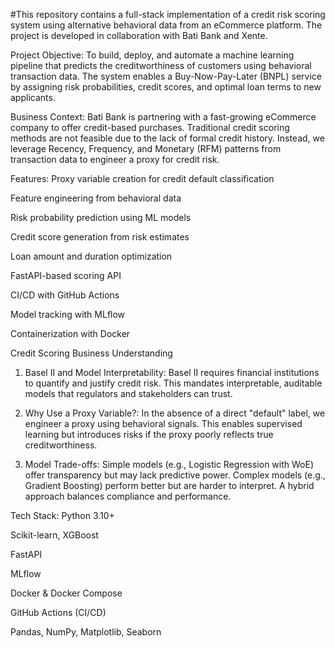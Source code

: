 #This repository contains a full-stack implementation of a credit risk scoring system using alternative behavioral data from an eCommerce platform. The project is developed in collaboration with Bati Bank and Xente.

Project Objective:
To build, deploy, and automate a machine learning pipeline that predicts the creditworthiness of customers using behavioral transaction data. The system enables a Buy-Now-Pay-Later (BNPL) service by assigning risk probabilities, credit scores, and optimal loan terms to new applicants.

Business Context:
Bati Bank is partnering with a fast-growing eCommerce company to offer credit-based purchases. Traditional credit scoring methods are not feasible due to the lack of formal credit history. Instead, we leverage Recency, Frequency, and Monetary (RFM) patterns from transaction data to engineer a proxy for credit risk.

Features:
Proxy variable creation for credit default classification

Feature engineering from behavioral data

Risk probability prediction using ML models

Credit score generation from risk estimates

Loan amount and duration optimization

FastAPI-based scoring API

CI/CD with GitHub Actions

Model tracking with MLflow

Containerization with Docker

Credit Scoring Business Understanding
1. Basel II and Model Interpretability:
Basel II requires financial institutions to quantify and justify credit risk. This mandates interpretable, auditable models that regulators and stakeholders can trust.

2. Why Use a Proxy Variable?:
In the absence of a direct "default" label, we engineer a proxy using behavioral signals. This enables supervised learning but introduces risks if the proxy poorly reflects true creditworthiness.

3. Model Trade-offs:
Simple models (e.g., Logistic Regression with WoE) offer transparency but may lack predictive power. Complex models (e.g., Gradient Boosting) perform better but are harder to interpret. A hybrid approach balances compliance and performance.

Tech Stack:
Python 3.10+

Scikit-learn, XGBoost

FastAPI

MLflow

Docker & Docker Compose

GitHub Actions (CI/CD)

Pandas, NumPy, Matplotlib, Seaborn
